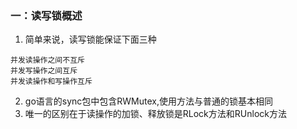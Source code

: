 ### 一：读写锁概述
1. 简单来说，读写锁能保证下面三种
```
并发读操作之间不互斥
并发写操作之间互斥
并发读操作和写操作互斥
```
2. go语言的sync包中包含RWMutex,使用方法与普通的锁基本相同
3. 唯一的区别在于读操作的加锁、释放锁是RLock方法和RUnlock方法